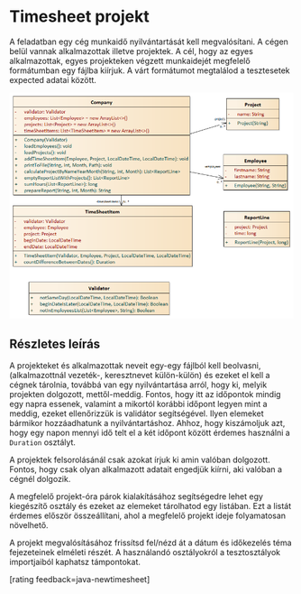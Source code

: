 # Timesheet projekt

A feladatban egy cég munkaidő nyilvántartását kell megvalósítani. A cégen belül
vannak alkalmazottak illetve projektek. A cél, hogy az egyes alkalmazottak, egyes projekteken
végzett munkaidejét megfelelő formátumban egy fájlba kiírjuk. A várt formátumot megtalálod a tesztesetek expected adatai között.

![UML osztálydiagram](images/newtimesheet.png)

## Részletes leírás

A projekteket és alkalmazottak neveit egy-egy fájlból kell beolvasni, (alkalmazottnál vezeték-, keresztnevet külön-külön) és ezeket el kell
a cégnek tárolnia, továbbá van egy nyilvántartása arról, hogy ki, melyik projekten dolgozott, 
mettől-meddig.
Fontos, hogy itt az időpontok mindig egy napra essenek, valamint a mikortól korábbi időpont legyen
mint a meddig, ezeket ellenőrizzük is validátor segítségével. Ilyen elemeket bármikor hozzáadhatunk a nyilvántartáshoz.
Ahhoz, hogy kiszámoljuk azt, hogy egy napon mennyi idő telt el a két időpont között érdemes használni
a `Duration` osztályt.

A projektek felsorolásánál csak azokat írjuk ki amin valóban dolgozott.
Fontos, hogy csak olyan alkalmazott adatait engedjük kiírni, aki valóban a cégnél dolgozik.

A megfelelő projekt-óra párok kialakításához segítségedre lehet egy kiegészítő osztály és ezeket az elemeket
tárolhatod egy listában. Ezt a listát érdemes először összeállítani, ahol a megfelelő projekt ideje folyamatosan
növelhető. 

A projekt megvalósításához frissítsd fel/nézd át a dátum és időkezelés téma fejezeteinek elméleti részét. A használandó osztályokról a tesztosztályok importjaiból kaphatsz támpontokat.

[rating feedback=java-newtimesheet]

